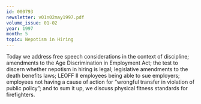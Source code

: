 ```yaml
---
id: 000793
newsletter: v01n02may1997.pdf
volume_issue: 01-02
year: 1997
month: 5
topic: Nepotism in Hiring
---
```


Today we address free speech considerations in the context of discipline; amendments to the Age Discrimination in Employment Act; the test to discern whether nepotism in hiring is legal; legislative amendments to the death benefits laws; LEOFF II employees being able to sue employers; employees not having a cause of action for “wrongful transfer in violation of public policy”; and to sum it up, we discuss physical fitness standards for firefighters.